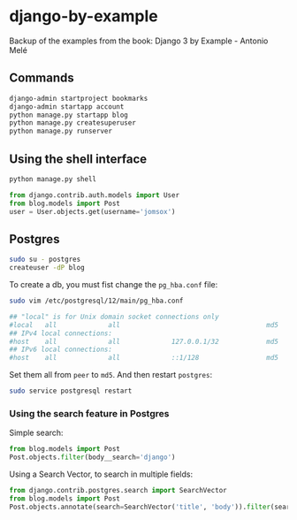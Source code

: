 # django-by-example
Backup of the examples from the book: Django 3 by Example - Antonio Melé

## Commands

```sh
django-admin startproject bookmarks
django-admin startapp account
python manage.py startapp blog
python manage.py createsuperuser
python manage.py runserver
```

## Using the shell interface

```sh
python manage.py shell
```

```py
from django.contrib.auth.models import User
from blog.models import Post
user = User.objects.get(username='jomsox')
```

## Postgres

```sh
sudo su - postgres
createuser -dP blog
```

To create a db, you must fist change the `pg_hba.conf` file:

```sh
sudo vim /etc/postgresql/12/main/pg_hba.conf

## "local" is for Unix domain socket connections only
#local   all             all                                     md5
## IPv4 local connections:
#host    all             all             127.0.0.1/32            md5
## IPv6 local connections:
#host    all             all             ::1/128                 md5
```

Set them all from `peer` to `md5`. And then restart `postgres`:

```sh
sudo service postgresql restart
```

### Using the search feature in Postgres

Simple search:

```py
from blog.models import Post
Post.objects.filter(body__search='django')
```

Using a Search Vector, to search in multiple fields:

```py
from django.contrib.postgres.search import SearchVector
from blog.models import Post
Post.objects.annotate(search=SearchVector('title', 'body')).filter(search='sun')
```

